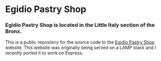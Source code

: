 # Egidio Pastry Shop

### Egidio Pastry Shop is located in the Little Italy section of the Bronx.

This is a public repository for the source code to the [Egidio Pastry Shop](http://egidiopastryshop.com) website. This website was originally being served on a LAMP stack and I recently ported it to work on Express.